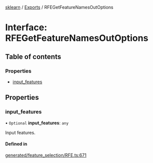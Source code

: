 [sklearn](../readme.md) / [Exports](../modules.md) / RFEGetFeatureNamesOutOptions

# Interface: RFEGetFeatureNamesOutOptions

## Table of contents

### Properties

- [input\_features](RFEGetFeatureNamesOutOptions.md#input_features)

## Properties

### input\_features

• `Optional` **input\_features**: `any`

Input features.

#### Defined in

[generated/feature_selection/RFE.ts:671](https://github.com/transitive-bullshit/scikit-learn-ts/blob/367336a/packages/sklearn/src/generated/feature_selection/RFE.ts#L671)
